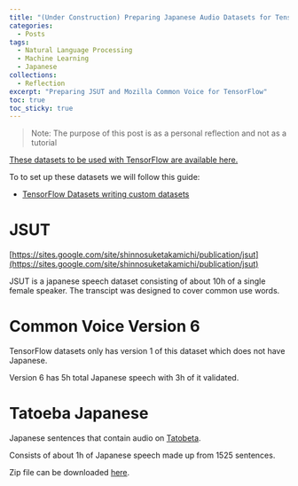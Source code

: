 ```yaml
---
title: "(Under Construction) Preparing Japanese Audio Datasets for TensorFlow"
categories:
  - Posts
tags:
  - Natural Language Processing
  - Machine Learning
  - Japanese
collections:
  - Reflection
excerpt: "Preparing JSUT and Mozilla Common Voice for TensorFlow"
toc: true
toc_sticky: true
---
```

> Note: The purpose of this post is as a personal reflection and not as a tutorial

[These datasets to be used with TensorFlow are available here.](https://github.com/Jaidon-Smith/public-datasets)

To to set up these datasets we will follow this guide:
* [TensorFlow Datasets writing custom datasets](https://www.tensorflow.org/datasets/add_dataset)

# JSUT
[https://sites.google.com/site/shinnosuketakamichi/publication/jsut](https://sites.google.com/site/shinnosuketakamichi/publication/jsut)

JSUT is a japanese speech dataset consisting of about 10h of a single female speaker. The transcipt was designed to cover common use words.

# Common Voice Version 6
TensorFlow datasets only has version 1 of this dataset which does not have Japanese.

Version 6 has 5h total Japanese speech with 3h of it validated.

# Tatoeba Japanese
Japanese sentences that contain audio on [Tatobeta](https://tatoeba.org/eng/downloads).

Consists of about 1h of Japanese speech made up from 1525 sentences.

Zip file can be downloaded [here](https://drive.google.com/file/d/1WTZKU5uv8D8eoUJcwrIa5m-2ya_fmcjt/view?usp=sharing).
